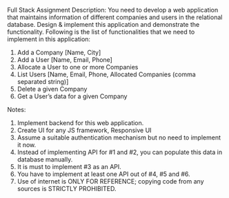 Full Stack Assignment
Description:
You need to develop a web application that maintains information of different companies and users in the relational database. Design & implement this application and demonstrate the functionality.
Following is the list of functionalities that we need to implement in this application:
1.	Add a Company [Name, City]
2.	Add a User [Name, Email, Phone]
3.	Allocate a User to one or more Companies
4.	List Users [Name, Email, Phone, Allocated Companies (comma separated string)]
5.	Delete a given Company
6.	Get a User’s data for a given Company

Notes:
1. Implement backend for this web application.
2.	Create UI for any JS framework, Responsive UI
3.	Assume a suitable authentication mechanism but no need to implement it now.
4.	Instead of implementing API for #1 and #2, you can populate this data in database manually.
5.	It is must to implement #3 as an API.
6.	You have to implement at least one API out of #4, #5 and #6. 
7.	Use of internet is ONLY FOR REFERENCE; copying code from any sources is STRICTLY PROHIBITED.

